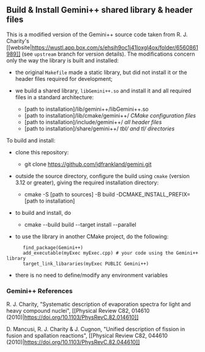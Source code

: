 ## Build & Install Gemini++ shared library & header files

This is a modified version of the Gemini++ source code taken from R. J. Charity's
[[website|https://wustl.app.box.com/s/ehsih9oc1j41loxgl4ox/folder/6560861989]] (see `upstream` branch for version details).
The modifications concern only the way the library is built and installed:

  * the original `Makefile` made a static library, but did not install it or the header files required for development;
  * we build a shared library, `libGemini++.so` and install it and all required files in a standard architecture:
  
      - [path to installation]/lib/gemini++/libGemini++.so
      - [path to installation]/lib/cmake/gemini++/ *CMake configuration files*
      - [path to installation]/include/gemini++/   *all header files*
      - [path to installation]/share/gemini++/    *tbl/ and tl/ directories*
  
To build and install:

  * clone this repository: 
  
      - git clone https://github.com/jdfrankland/gemini.git
      
  * outside the source directory, configure the build using `cmake` (version 3.12 or greater),
    giving the required installation directory:
  
      - cmake -S [path to sources] -B build -DCMAKE_INSTALL_PREFIX=[path to installation]
      
  * to build and install, do
  
      - cmake --build build --target install --parallel
      
  * to use the library in another CMake project, do the following:
  
~~~{.cmake}  
      find_package(Gemini++)
      add_executable(myExec myExec.cpp) # your code using the Gemini++ library
      target_link_libararies(myExec PUBLIC Gemini++)
~~~
  
  * there is no need to define/modify any environment variables
      
### Gemini++ References
R. J. Charity, "Systematic description of evaporation spectra for light and heavy compound nuclei", [[Physical Review C82, 014610 (2010)|https://doi.org/10.1103/PhysRevC.82.014610]]

D. Mancusi, R. J. Charity & J. Cugnon, "Unified description of fission in fusion and spallation reactions", [[Physical Review C82, 044610 (2010)|https://doi.org/10.1103/PhysRevC.82.044610]]
